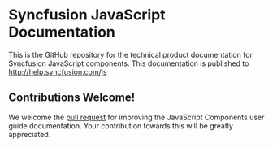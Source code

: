# Syncfusion JavaScript Documentation

This is the GitHub repository for the technical product documentation for Syncfusion JavaScript components. This documentation is published to http://help.syncfusion.com/js

## Contributions Welcome!

We welcome the [pull request](https://docs.github.com/en/github/managing-files-in-a-repository/editing-files-in-another-users-repository) for improving the JavaScript Components user guide documentation. Your contribution towards this will be greatly appreciated.
